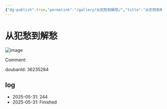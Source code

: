 ```yaml
---
{"dg-publish":true,"permalink":"/gallery/从犯愁到解愁/","title":"从犯愁到解愁","created":"2025-06-16T14:31:17.555+08:00"}
---
```



# 从犯愁到解愁

![image](https://hiraeth-picbed.oss-cn-beijing.aliyuncs.com/20250531154607.webp)

Comment: 



doubanId: 36235284

## log

- 2025-05-31: 244
- 2025-05-31: Finished
